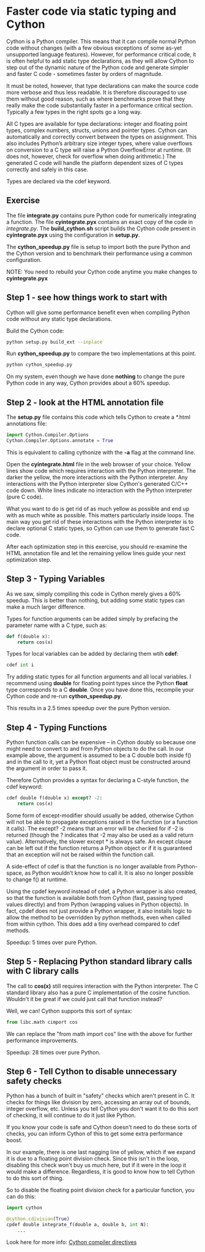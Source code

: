 # Faster code via static typing and Cython
Cython is a Python compiler. This means that it can compile normal Python code without changes (with a few 
obvious exceptions of some as-yet unsupported language features). However, for performance critical code, 
it is often helpful to add static type declarations, as they will allow Cython to step out of the dynamic 
nature of the Python code and generate simpler and faster C code - sometimes faster by orders of magnitude.

It must be noted, however, that type declarations can make the source code more verbose and thus less 
readable. It is therefore discouraged to use them without good reason, such as where benchmarks prove that 
they really make the code substantially faster in a performance critical section. Typically a few types in 
the right spots go a long way.

All C types are available for type declarations: integer and floating point types, complex numbers, structs, 
unions and pointer types. Cython can automatically and correctly convert between the types on assignment. 
This also includes Python’s arbitrary size integer types, where value overflows on conversion to a C type 
will raise a Python OverflowError at runtime. (It does not, however, check for overflow when doing 
arithmetic.) The generated C code will handle the platform dependent sizes of C types correctly and safely 
in this case.

Types are declared via the cdef keyword.

## Exercise

The file **integrate.py** contains pure Python code for numerically integrating a function.  The file 
**cyintegrate.pyx** contains an exact copy of the code in *integrate.py*.  The **build_cython.sh** script 
builds the Cython code present in **cyintegrate.pyx** using the configuration in **setup.py**.

The **cython_speedup.py** file is setup to import both the pure Python and the Cython version and to 
benchmark their performance using a common configuration.  

NOTE: You need to rebuild your Cython code anytime you make changes to **cyintegrate.pyx**


## Step 1 - see how things work to start with
Cython will give some performance benefit even when compiling Python code without any static type
declarations.

Build the Cython code:

```bash
python setup.py build_ext --inplace
```

Run **cython_speedup.py** to compare the two implementations at this point.

```bash
python cython_speedup.py
```

On my system, even though we have done **nothing** to change the pure Python code in any way, Cython
provides about a 60% speedup.


## Step 2 - look at the HTML annotation file
The **setup.py** file contains this code which tells Cython to create a *.html annotations file:

```python
import Cython.Compiler.Options
Cython.Compiler.Options.annotate = True
```

This is equivalent to calling cythonize with the **-a** flag at the command line.

Open the **cyintegrate.html** file in the web browser of your choice.  Yellow lines show code which requires 
interaction with the Python interpreter.  The darker the yellow, the more interactions with the Python
interpreter.  Any interactions with the Python interpreter slow Cython's generated C/C++ code down.  White lines
indicate no interaction with the Python interpreter (pure C code).

What you want to do is get rid of as much yellow as possible and end up with as much white as possible.  This
matters particularly inside loops.  The main way you get rid of these interactions with the Python interpreter
is to declare optional C static types, so Cython can use them to generate fast C code.

After each optimization step in this exercise, you should re-examine the HTML annotation file and let
the remaining yellow lines guide your next optimization step.


## Step 3 - Typing Variables
As we saw, simply compiling this code in Cython merely gives a 60% speedup. This is better than nothing, 
but adding some static types can make a much larger difference.

Types for function arguments can be added simply by prefacing the parameter name with a C type, such as:

```python
def f(double x):
    return cos(x)
```

Types for local variables can be added by declaring them wtih **cdef**:
```python
cdef int i
```

Try adding static types for all function arguments and all local variables.  I recommend using **double** for
floating point types since the Python **float** type corresponds to a C **double**.  Once you have done
this, recompile your Cython code and re-run **cython_speedup.py**.

This results in a 2.5 times speedup over the pure Python version.


## Step 4 - Typing Functions
Python function calls can be expensive – in Cython doubly so because one might need to convert to and from 
Python objects to do the call. In our example above, the argument is assumed to be a C double both inside 
f() and in the call to it, yet a Python float object must be constructed around the argument in order to 
pass it.

Therefore Cython provides a syntax for declaring a C-style function, the cdef keyword:
```python
cdef double f(double x) except? -2:
    return cos(x)
```

Some form of except-modifier should usually be added, otherwise Cython will not be able to propagate 
exceptions raised in the function (or a function it calls). The except? -2 means that an error will be 
checked for if -2 is returned (though the ? indicates that -2 may also be used as a valid return value). 
Alternatively, the slower except * is always safe. An except clause can be left out if the function returns 
a Python object or if it is guaranteed that an exception will not be raised within the function call.

A side-effect of cdef is that the function is no longer available from Python-space, as Python wouldn’t 
know how to call it. It is also no longer possible to change f() at runtime.

Using the cpdef keyword instead of cdef, a Python wrapper is also created, so that the function is 
available both from Cython (fast, passing typed values directly) and from Python (wrapping values in Python 
objects). In fact, cpdef does not just provide a Python wrapper, it also installs logic to allow the 
method to be overridden by python methods, even when called from within cython. This does add a tiny 
overhead compared to cdef methods.

Speedup: 5 times over pure Python.


## Step 5 - Replacing Python standard library calls with C library calls
The call to **cos(x)** still requires interaction with the Python interpreter.  The C standard library
also has a pure C implementation of the cosine function.  Wouldn't it be great if we could just call that
function instead?

Well, we can!  Cython supports this sort of syntax:

```python
from libc.math cimport cos
```

We can replace the "from math import cos" line with the above for further performance improvements.

Speedup: 28 times over pure Python.


## Step 6 - Tell Cython to disable unnecessary safety checks
Python has a bunch of built in "safety" checks which aren't present in C.  It checks for things like
division by zero, accessing an array out of bounds, integer overflow, etc.  Unless you tell Cython you
don't want it to do this sort of checking, it will continue to do it just like Python.

If you know your code is safe and Cython doesn't need to do these sorts of checks, you can inform Cython
of this to get some extra performance boost.

In our example, there is one last nagging line of yellow, which if we expand it is due to a floating point
division check.  Since this isn't in the loop, disabling this check won't buy us much here, but if it
were in the loop it would make a difference.  Regardless, it is good to know how to tell Cython to do this
sort of thing.

So to disable the floating point division check for a particular function, you can do this:

```python
import cython

@cython.cdivision(True)
cpdef double integrate_f(double a, double b, int N):
    ...
```

Look here for more info: [Cython compiler directives](http://cython.readthedocs.io/en/latest/src/reference/compilation.html#compiler-directives)
